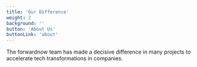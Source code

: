 ```yaml
---
title: 'Our Difference'
weight: 2
background: ''
button: 'About Us'
buttonLink: 'about'
---
```


The forwardnow team has made a decisive difference in many projects to accelerate tech transformations in companies.

